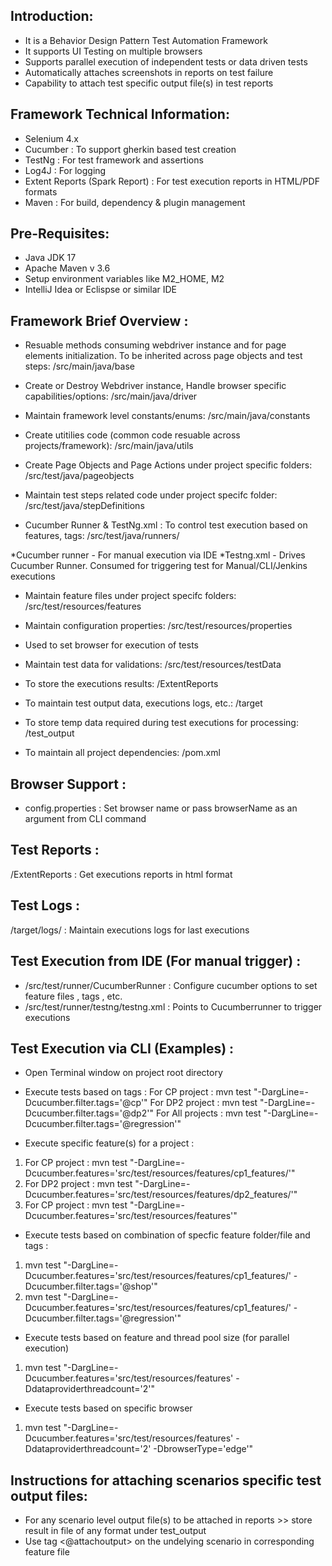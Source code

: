 Introduction:
-------------
- It is a Behavior Design Pattern Test Automation Framework
- It supports UI Testing on multiple browsers
- Supports parallel execution of independent tests or data driven tests
- Automatically attaches screenshots in reports on test failure
- Capability to attach test specific output file(s) in test reports


Framework Technical Information:
------------------------------
- Selenium 4.x
- Cucumber : To support gherkin based test creation
- TestNg : For test framework and assertions
- Log4J : For logging
- Extent Reports (Spark Report) : For test execution reports in HTML/PDF formats
- Maven : For build, dependency & plugin management


Pre-Requisites:
---------------
- Java JDK 17
- Apache Maven v 3.6
- Setup environment variables like M2_HOME, M2
- IntelliJ Idea or Eclispse or similar IDE


Framework Brief Overview :
--------------------------
- Resuable methods consuming webdriver instance and for page elements initialization. To be inherited across page objects and test steps: 
/src/main/java/base

- Create or Destroy Webdriver instance, Handle browser specific capabilities/options: 
/src/main/java/driver

- Maintain framework level constants/enums: 
/src/main/java/constants

- Create utitilies code (common code resuable across projects/framework): 
/src/main/java/utils

- Create Page Objects and Page Actions under project specific folders: 
/src/test/java/pageobjects

- Maintain test steps related code under project specifc folder: 
/src/test/java/stepDefinitions

- Cucumber Runner & TestNg.xml : To control test execution based on features, tags: 
/src/test/java/runners/

*Cucumber runner - For manual execution via IDE
*Testng.xml - Drives Cucumber Runner. Consumed for triggering test for Manual/CLI/Jenkins executions

- Maintain feature files under project specifc folders: 
/src/test/resources/features

- Maintain configuration properties: 
/src/test/resources/properties
* Used to set browser for execution of tests

- Maintain test data for validations: 
/src/test/resources/testData

- To store the executions results: 
/ExtentReports

- To maintain test output data, executions logs, etc.: 
/target

- To store temp data required during test executions for processing: 
/test_output

- To maintain all project dependencies: 
/pom.xml


Browser Support :
----------------
- config.properties : Set browser name or pass browserName as an argument from CLI command


Test Reports :
--------------
/ExtentReports : Get executions reports in html format


Test Logs :
-----------
/target/logs/ : Maintain executions logs for last executions


Test Execution from IDE  (For manual trigger) :
-----------------------------------------------
- /src/test/runner/CucumberRunner : Configure cucumber options to set feature files , tags , etc.
- /src/test/runner/testng/testng.xml : Points to Cucumberrunner to trigger executions


Test Execution via CLI (Examples) :
-----------------------------------
- Open Terminal window on project root directory

- Execute tests based on tags :
For CP project  : mvn test "-DargLine=-Dcucumber.filter.tags='@cp'"
For DP2 project : mvn test "-DargLine=-Dcucumber.filter.tags='@dp2'"
For All projects : mvn test "-DargLine=-Dcucumber.filter.tags='@regression'"

- Execute specific feature(s) for a project :
1. For CP project  : mvn test "-DargLine=-Dcucumber.features='src/test/resources/features/cp1_features/'"
2. For DP2 project  : mvn test "-DargLine=-Dcucumber.features='src/test/resources/features/dp2_features/'"
3. For CP project  : mvn test "-DargLine=-Dcucumber.features='src/test/resources/features'"

- Execute tests based on combination of specfic feature folder/file and tags :
 1. mvn test "-DargLine=-Dcucumber.features='src/test/resources/features/cp1_features/' -Dcucumber.filter.tags='@shop'"
 2. mvn test "-DargLine=-Dcucumber.features='src/test/resources/features/cp1_features/' -Dcucumber.filter.tags='@regression'"

- Execute tests based on feature and thread pool size (for parallel execution)
1. mvn test "-DargLine=-Dcucumber.features='src/test/resources/features' -Ddataproviderthreadcount='2'"

- Execute tests based on specific browser
1. mvn test "-DargLine=-Dcucumber.features='src/test/resources/features' -Ddataproviderthreadcount='2' -DbrowserType='edge'"
 
 
 Instructions for attaching scenarios specific test output files:
 -----------------------------------------------------------------
 - For any scenario level output file(s) to be attached in reports >> store result in file of any format under test_output
 - Use tag <@attachoutput> on the undelying scenario in corresponding feature file
